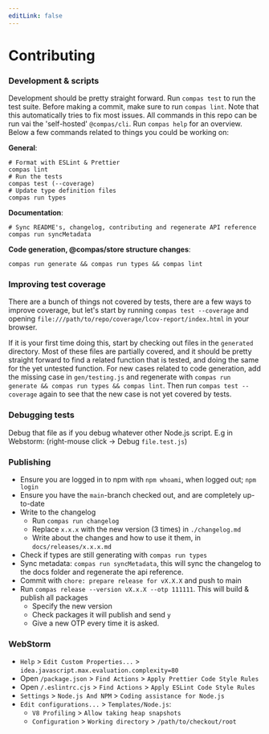 ```yaml
---
editLink: false
---
```


# Contributing

### Development & scripts

Development should be pretty straight forward. Run `compas test` to run the test
suite. Before making a commit, make sure to run `compas lint`. Note that this
automatically tries to fix most issues. All commands in this repo can be run vai
the 'self-hosted' `@compas/cli`. Run `compas help` for an overview. Below a few
commands related to things you could be working on:

**General**:

```
# Format with ESLint & Prettier
compas lint
# Run the tests
compas test (--coverage)
# Update type definition files
compas run types
```

**Documentation**:

```
# Sync README's, changelog, contributing and regenerate API reference
compas run syncMetadata
```

**Code generation, @compas/store structure changes**:

```
compas run generate && compas run types && compas lint
```

### Improving test coverage

There are a bunch of things not covered by tests, there are a few ways to
improve coverage, but let's start by running `compas test --coverage` and
opening `file:///path/to/repo/coverage/lcov-report/index.html` in your browser.

If it is your first time doing this, start by checking out files in the
`generated` directory. Most of these files are partially covered, and it should
be pretty straight forward to find a related function that is tested, and doing
the same for the yet untested function. For new cases related to code
generation, add the missing case in `gen/testing.js` and regenerate with
`compas run generate && compas run types && compas lint`. Then run
`compas test --coverage` again to see that the new case is not yet covered by
tests.

### Debugging tests

Debug that file as if you debug whatever other Node.js script. E.g in Webstorm:
(right-mouse click -> Debug `file.test.js`)

### Publishing

- Ensure you are logged in to npm with `npm whoami`, when logged out;
  `npm login`
- Ensure you have the `main`-branch checked out, and are completely up-to-date
- Write to the changelog
  - Run `compas run changelog`
  - Replace `x.x.x` with the new version (3 times) in `./changelog.md`
  - Write about the changes and how to use it them, in `docs/releases/x.x.x.md`
- Check if types are still generating with `compas run types`
- Sync metadata: `compas run syncMetadata`, this will sync the changelog to the
  docs folder and regenerate the api reference.
- Commit with `chore: prepare release for vX.X.X` and push to main
- Run `compas release --version vX.x.X --otp 111111`. This will build & publish
  all packages
  - Specify the new version
  - Check packages it will publish and send `y`
  - Give a new OTP every time it is asked.

### WebStorm

- `Help` > `Edit Custom Properties...` >
  `idea.javascript.max.evaluation.complexity=80`
- Open `/package.json` > `Find Actions` > `Apply Prettier Code Style Rules`
- Open `/.eslintrc.cjs` > `Find Actions` > `Apply ESLint Code Style Rules`
- `Settings` > `Node.js And NPM` > `Coding assistance for Node.js`
- `Edit configurations...` > `Templates/Node.js`:
  - `V8 Profiling` > `Allow taking heap snapshots`
  - `Configuration` > `Working directory` > `/path/to/checkout/root`
